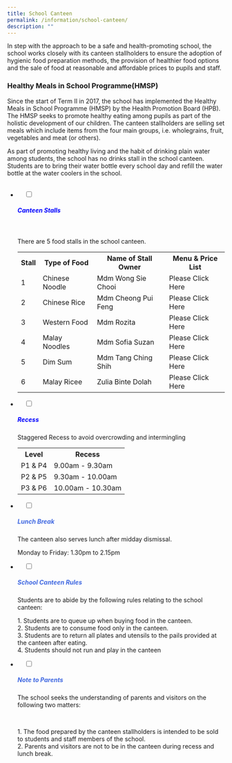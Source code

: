 ```yaml
---
title: School Canteen
permalink: /information/school-canteen/
description: ""
---
```

In step with the approach to be a safe and health-promoting school, the school works closely with its canteen stallholders to ensure the adoption of hygienic food preparation methods, the provision of healthier food options and the sale of food at reasonable and affordable prices to pupils and staff.

### Healthy Meals in School Programme(HMSP)

Since the start of Term II in 2017, the school has implemented the Healthy Meals in School Programme (HMSP) by the Health Promotion Board (HPB). The HMSP seeks to promote healthy eating among pupils as part of the holistic development of our children. The canteen stallholders are selling set meals which include items from the four main groups, i.e. wholegrains, fruit, vegetables and meat (or others).

As part of promoting healthy living and the habit of drinking plain water among students, the school has no drinks stall in the school canteen. Students are to bring their water bottle every school day and refill the water bottle at the water coolers in the school.


<ul class="jekyllcodex_accordion">
  <li>
    <input type="checkbox" id="accordion1">
		<label for="accordion1"><h5 style="color:blue">Canteen Stalls</h5></label>
    <div>
			<p> There are 5 food stalls in the school canteen.</p>
<table>
  <tr>
    <th>Stall</th>
    <th>Type of Food</th>
    <th>Name of Stall Owner</th>
		<th>Menu & Price List</th>
  </tr>
  <tr>
    <td>1</td>
    <td>Chinese Noodle</td>
    <td>Mdm Wong Sie Chooi</td>
		<td>Please Click Here</td>
  </tr>
  <tr>
    <td>2</td>
    <td>Chinese Rice</td>
    <td>Mdm Cheong Pui Feng</td>
		<td>Please Click Here</td>
  </tr>
  <tr>
    <td>3</td>
    <td>Western Food</td>
    <td>Mdm Rozita</td>
		<td>Please Click Here</td>
  </tr>
  <tr>
    <td>4</td>
    <td>Malay Noodles</td>
    <td>Mdm Sofia Suzan</td>
		<td>Please Click Here</td>
  </tr>	
  <tr>
    <td>5</td>
    <td>Dim Sum</td>
    <td>Mdm Tang Ching Shih</td>
		<td>Please Click Here</td>
		  <tr>
    <td>6</td>
    <td>Malay Ricee</td>
    <td>Zulia Binte Dolah</td>
		<td>Please Click Here</td>
  </tr>
  </tr>	
</table>


</div>
</li>
	
<li>
    <input type="checkbox" id="accordion2">
    <label for="accordion2"><h5 style="color:blue">Recess</h5></label>
	<div>
		<p>Staggered Recess to avoid overcrowding and intermingling</p>
<table>
  <tr>
    <th>Level</th>
    <th>Recess</th>
  </tr>
  <tr>
    <td>P1 & P4</td>
    <td>9.00am - 9.30am</td>
  </tr>
  <tr>
    <td>P2 & P5</td>
    <td>9.30am - 10.00am</td>
  </tr>
  <tr>
    <td>P3 & P6</td>
    <td>10.00am - 10.30am</td>
  </tr>	
</table>
</div>
</li>

<li>
    <input type="checkbox" id="accordion3">
    <label for="accordion3"><h5 style="color:RoyalBlue">Lunch Break</h5></label>
	<div>
		<p>The canteen also serves lunch after midday dismissal.

Monday to Friday: 1.30pm to 2.15pm</p>
		
</div>
</li>	
	<li>
    <input type="checkbox" id="accordion4">
    <label for="accordion4"><h5 style="color:RoyalBlue">School Canteen Rules</h5></label>
	<div>
	 <p>Students are to abide by the following rules relating to the school canteen:</p>
<p>1. Students are to queue up when buying food in the canteen.<br>2. Students are to consume food only in the canteen.<br>3. Students are to return all plates and utensils to the pails provided at the canteen after eating.<br>4. Students should not run and play in the canteen    </p>
</div>
</li>	
		
<li>
    <input type="checkbox" id="accordion5">
    <label for="accordion5"><h5 style="color:RoyalBlue">Note to Parents</h5></label>
	<div>
		<p>The school seeks the understanding of parents and visitors on the following two matters:</p><br>
		
<p>1. The food prepared by the canteen stallholders is intended to be sold to students and staff members of the school.<br>2. Parents and visitors are not to be in the canteen during recess and lunch break.</p>
	</div>
	</li>